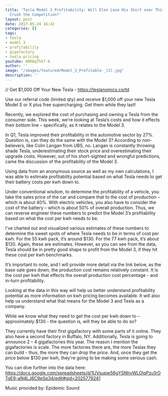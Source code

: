```yaml
---
title: 'Tesla Model 3 Profitability: Will Elon Lose His Shirt over This or Will They
  Crush the Competition?'
layout: post
date: 2017-05-24 16:42
categories: []
tags:
- tesla
- model 3
- profitability
- gigafactory
- tesla pricing
youtube: 08R6qThkf-8
author: ''
image: "/images/featured/Model_3_Profitable-_(2).jpg"
description: ''
---
```



// Get $1,000 Off Your New Tesla - https://teslanomics.co/td

Use our referral code (limited qty) and receive $1,000 off your new Tesla Model S or X plus free supercharging. Get them while they last!

Recently, we explored the cost of purchasing and owning a Tesla from the consumer side. This week, we’re looking at Tesla’s costs and how it effects their bottom line – specifically, as it relates to the Model 3.

In Q1, Tesla improved their profitability in the automotive sector by 27%. Question is, can they do the same with the Model 3? According to non-believers, like Colin Langan from UBS, no. Langan is constantly throwing shade Tesla, underestimating their stock price and overestimating their upgrade costs. However, out of his short-sighted and wrongful predictions, came the discussion of the profitability of the Model 3.

Using data from an anonymous source as well as my own calculations, I was able to estimate profitability potential based on what Tesla needs to get their battery costs per kwh down to.

Under conventional wisdom, to determine the profitability of a vehicle, you take the sales price of the car and compare that to the cost of production – which is about 40%. With electric vehicles, you also have to consider the cost of the battery – which is about 50% of overall production. Thus, we can reverse engineer these numbers to predict the Model 3’s profitability based on what the cost per kwh needs to be.

I've charted out and visualized various estimates of these numbers to determine the sweet spots of where Tesla needs to be in terms of cost per kwh. For the 55 kwh pack, it’s around $130. For the 77 kwh pack, it’s about $120. Again, these are estimates. However, as you can see from the data, Tesla should be in pretty good shape to profit from the Model 3, if they hit these cost per kwh benchmarks.

It’s important to note, and I will provide more detail via the link below, as the base sale goes down, the production cost remains relatively constant. It is the cost per kwh that effects the overall production cost percentage - and in-turn profitability.

Looking at the data in this way will help us better understand profitability potential as more information on kwh pricing becomes available. It will also help us understand what that means for the Model 3 and Tesla as a company.

While we know what they need to get the cost per kwh down to – approximately $130 - the question is, will they be able to do so?

They currently have their first gigafactory with some parts of it online. They also have a second factory in Buffalo, NY. Additionally, Tesla is going to announce 2 – 4 gigafactories this year. The reason I mention the gigafactories is scale. The more factories there are, the more Teslas they can build -  thus, the more they can drop the price. And, once they get the price below $130 per kwh, they're going to be making some serious cash.

You can dive further into the data here: https://docs.google.com/spreadsheets/d/1UVsupw56gYSNhvWLOlqPzu1rOTgE9-aN4LJ6C9eSp34/edit#gid=2025779241

Music provided by: Epidemic Sound